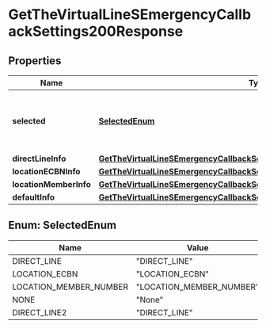 

# GetTheVirtualLineSEmergencyCallbackSettings200Response


## Properties

| Name | Type | Description | Notes |
|------------ | ------------- | ------------- | -------------|
|**selected** | [**SelectedEnum**](#SelectedEnum) | Selected number type to configure emergency call back. |  |
|**directLineInfo** | [**GetTheVirtualLineSEmergencyCallbackSettings200ResponseDirectLineInfo**](GetTheVirtualLineSEmergencyCallbackSettings200ResponseDirectLineInfo.md) |  |  [optional] |
|**locationECBNInfo** | [**GetTheVirtualLineSEmergencyCallbackSettings200ResponseLocationECBNInfo**](GetTheVirtualLineSEmergencyCallbackSettings200ResponseLocationECBNInfo.md) |  |  [optional] |
|**locationMemberInfo** | [**GetTheVirtualLineSEmergencyCallbackSettings200ResponseLocationMemberInfo**](GetTheVirtualLineSEmergencyCallbackSettings200ResponseLocationMemberInfo.md) |  |  [optional] |
|**defaultInfo** | [**GetTheVirtualLineSEmergencyCallbackSettings200ResponseDefaultInfo**](GetTheVirtualLineSEmergencyCallbackSettings200ResponseDefaultInfo.md) |  |  [optional] |



## Enum: SelectedEnum

| Name | Value |
|---- | -----|
| DIRECT_LINE | &quot;DIRECT_LINE&quot; |
| LOCATION_ECBN | &quot;LOCATION_ECBN&quot; |
| LOCATION_MEMBER_NUMBER | &quot;LOCATION_MEMBER_NUMBER&quot; |
| NONE | &quot;None&quot; |
| DIRECT_LINE2 | &quot;DIRECT_LINE&quot; |



